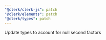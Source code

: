 ```yaml
---
"@clerk/clerk-js": patch
"@clerk/elements": patch
"@clerk/types": patch
---
```


Update types to account for null second factors
